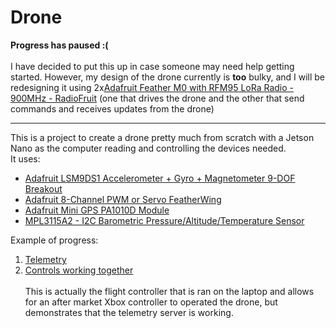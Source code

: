 # Drone
**Progress has paused :(** </br></br>
I have decided to put this up in case someone may need help getting started. However, my design of the drone currently is **too** bulky, and I will be redesigning it using 2x[Adafruit Feather M0 with RFM95 LoRa Radio - 900MHz - RadioFruit](https://www.adafruit.com/product/3178) (one that drives the drone and the other that send commands and receives updates from the drone)
</br>
___
This is a project to create a drone pretty much from scratch with a Jetson Nano as the computer reading and controlling the devices needed. </br>
It uses:
- [Adafruit LSM9DS1 Accelerometer + Gyro + Magnetometer 9-DOF Breakout](https://learn.adafruit.com/adafruit-lsm9ds1-accelerometer-plus-gyro-plus-magnetometer-9-dof-breakout/overview)
- [Adafruit 8-Channel PWM or Servo FeatherWing](https://learn.adafruit.com/adafruit-8-channel-pwm-or-servo-featherwing/downloads)
- [Adafruit Mini GPS PA1010D Module](https://learn.adafruit.com/adafruit-mini-gps-pa1010d-module)
- [MPL3115A2 - I2C Barometric Pressure/Altitude/Temperature Sensor](https://www.adafruit.com/product/1893)

Example of progress:
 1. [Telemetry](https://www.youtube.com/watch?v=Ij3bfACrW_U)
 2. [Controls working together](https://www.youtube.com/watch?v=-wORpTOL3Kg)
 </br></br>
This is actually the flight controller that is ran on the laptop and allows for an after market Xbox controller to operated the drone, but demonstrates that the telemetry server is working.
